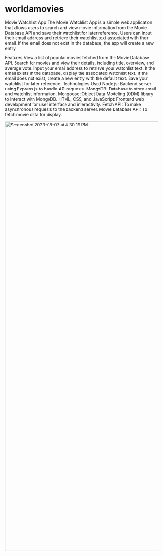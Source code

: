 # worldamovies

Movie Watchlist App
The Movie Watchlist App is a simple web application that allows users to search and view movie information from the Movie Database API and save their watchlist for later reference. Users can input their email address and retrieve their watchlist text associated with their email. If the email does not exist in the database, the app will create a new entry.

Features
View a list of popular movies fetched from the Movie Database API.
Search for movies and view their details, including title, overview, and average vote.
Input your email address to retrieve your watchlist text.
If the email exists in the database, display the associated watchlist text.
If the email does not exist, create a new entry with the default text.
Save your watchlist for later reference.
Technologies Used
Node.js: Backend server using Express.js to handle API requests.
MongoDB: Database to store email and watchlist information.
Mongoose: Object Data Modeling (ODM) library to interact with MongoDB.
HTML, CSS, and JavaScript: Frontend web development for user interface and interactivity.
Fetch API: To make asynchronous requests to the backend server.
Movie Database API: To fetch movie data for display.


<img width="1413" alt="Screenshot 2023-08-07 at 4 30 19 PM" src="https://github.com/alhousseinmed/worldamovies/assets/84826294/b382b6cb-d0ef-41b3-81e6-35ad204feb05">
